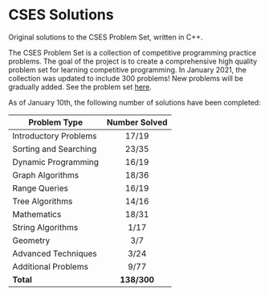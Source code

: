# CSES Solutions

Original solutions to the CSES Problem Set, written in C++.

The CSES Problem Set is a collection of competitive programming practice problems. The goal of the project is to create a comprehensive high quality problem set for learning competitive programming. In January 2021, the collection was updated to include 300 problems! New problems will be gradually added. See the problem set [here](https://cses.fi/problemset/).

As of January 10th, the following number of solutions have been completed:

| Problem Type          | Number Solved |
|-----------------------|:-------------:|
| Introductory Problems |     17/19     |
| Sorting and Searching |     23/35     |
| Dynamic Programming   |     16/19     |
| Graph Algorithms      |     18/36     |
| Range Queries         |     16/19     |
| Tree Algorithms       |     14/16     |
| Mathematics           |     18/31     |
| String Algorithms     |      1/17     |
| Geometry              |      3/7      |
| Advanced Techniques   |      3/24     |
| Additional Problems   |      9/77     |
| **Total**             |  **138/300**  |

